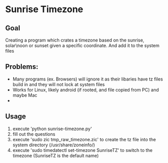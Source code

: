 # Sunrise Timezone

## Goal

Creating a program which crates a timezone based on the sunrise, solar\noon or sunset given a specific coordinate. And add it to the system files

## Problems:

- Many programs (ex. Browsers) will ignore it as their libaries have tz files build in and they will not lock at system files
- Works for Linux, likely android (if rooted, and file copied from PC) and maybe Mac
-

## Usage

1. execute 'python sunrise-timezone.py'
2. fill out the questions
3. execute 'sudo zic tmp_raw_timezone.zic' to create the tz file into the system directory (/usr/share/zoneinfo/)
4. execute 'sudo timedatectl set-timezone SunriseTZ' to switch to the timezone (SunriseTZ is the default name)


